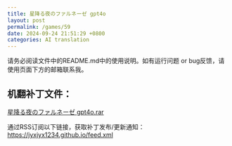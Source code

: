 ```yaml
---
title: 星降る夜のファルネーゼ gpt4o
layout: post
permalink: /games/59
date: 2024-09-24 21:51:29 +0800
categories: AI translation
---
```



请务必阅读文件中的README.md中的使用说明。如有运行问题 or bug反馈，请使用页面下方的邮箱联系我。

## 机翻补丁文件：

[星降る夜のファルネーゼ gpt4o.rar](../resources/%E6%98%9F%E9%99%8D%E3%82%8B%E5%A4%9C%E3%81%AE%E3%83%95%E3%82%A1%E3%83%AB%E3%83%8D%E3%83%BC%E3%82%BC%20gpt4o.rar)

 

通过RSS订阅以下链接，获取补丁发布/更新通知：https://jyxjyx1234.github.io/feed.xml

